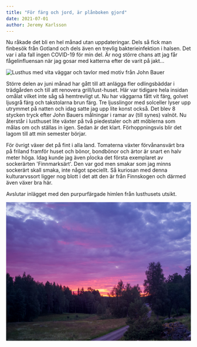 ```yaml
---
title: "För färg och jord, är plånboken gjord"
date: 2021-07-01
author: Jeremy Karlsson
---
```


Nu råkade det bli en hel månad utan uppdateringar. Dels så fick man finbesök från Gotland och dels även en trevlig bakterieinfektion i halsen. Det var i alla fall ingen COVID-19 för min del. Är nog större chans att jag får fågelinfluensan när jag gosar med katterna efter de varit på jakt...

<img src="/img/bauer_2021-07-01.jpg" width="600" transform-images="avif webp 600@1,1.5,2" alt="Lusthus med vita väggar och tavlor med motiv från John Bauer">

Större delen av juni månad har gått till att anlägga fler odlingsbäddar i trädgården och till att renovera grill/lust-huset. Här var tidigare hela insidan omålat vilket inte såg så hemtrevligt ut. Nu har väggarna fått vit färg, golvet ljusgrå färg och takstolarna brun färg. Tre ljusslingor med solceller lyser upp utrymmet på natten och idag satte jag upp lite konst också. Det blev 8 stycken tryck efter John Bauers målningar i ramar av (till synes) valnöt. Nu återstår i lusthuset lite växter på två piedestaler och att möblerna som målas om och ställas in igen. Sedan är det klart. Förhoppningsvis blir det lagom till att min semester börjar.

För övrigt växer det på fint i alla land. Tomaterna växter förvånansvärt bra på friland framför huset och bönor, bondbönor och ärtor är snart en halv meter höga. Idag kunde jag även plocka det första exemplaret av sockerärten 'Finnmarksärt'. Den var god men smakar som jag minns sockerärt skall smaka, inte något speciellt. Så kuriosan med denna kulturarvssort ligger nog blott i det att den är från Finnskogen och därmed även växer bra här.

Avslutar inlägget med den purpurfärgade himlen från lusthusets utsikt.

<img src="/img/solnedgang_2021-07-01.jpg" width="600" transform-images="avif webp 600@1,1.5,2" alt="En purpur färgad solnedgång i Barlingshult">
